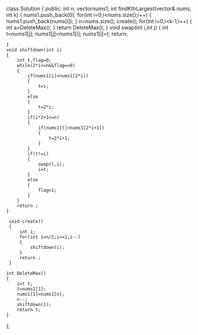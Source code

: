 class Solution {
public:
    int n;
    vector<int >nums1;
    int findKthLargest(vector<int>& nums, int k) {
        nums1.push_back(0);
        for(int i=0;i<nums.size();i++)
        {
            nums1.push_back(nums[i]);
        }
         n=nums.size();
         create();
         for(int i=0;i<k-1;i++)
         {
             int a=DeleteMax();
         }
         return DeleteMax();
    }
    void swap(int i,int j)
    {
        int t=nums1[j];
        nums1[j]=nums1[i];
        nums1[i]=t;
        return;

    }
    void shiftdown(int i)
    {
        int t,flag=0;
        while(2*i<=n&&flag==0)
        {
            if(nums1[i]>nums1[2*i])
            {
                t=i;
            }
            else
            {
                t=2*i;
            }
            if(i*2+1<=n)
            {
                if(nums1[t]<nums1[2*i+1])
                {
                    t=2*i+1;
                }
            }
            if(t!=i)
            {
                swap(t,i);
                i=t;
            }
            else
            {
                flag=1;
            }
        }
        return ;
    }

     void create()
     {
         int i;
         for(int i=n/2;i>=1;i--)
         {
             shiftdown(i);
         }
         return ;
     }

    int DeleteMax()
    {
        int t;
        t=nums1[1];
        nums1[1]=nums1[n];
        n--;
        shiftdown(1);
        return t;
    }
};
